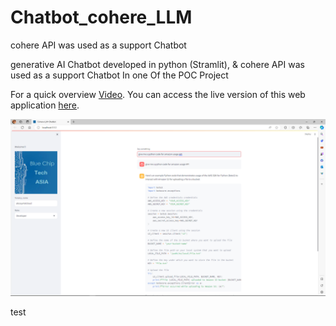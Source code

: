 # Chatbot_cohere_LLM
cohere API was used as a support Chatbot

generative AI Chatbot developed in python (Stramlit), & cohere API was used as a support Chatbot In one Of the POC Project

For a quick overview [Video](https://drive.google.com/file/d/1jOVZH4nUHl-4o3PGE/view?usp=sharing). You can access the live version of this web application [here](https://questechbot.azurewebsites.net). 

![Image Alt Text](https://github.com/ThaminduBluechiptechAsia/Chatbot_cohere_LLM/blob/main/Screenshot%20(389).png)


test
